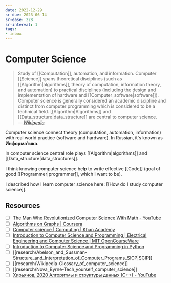 ```yaml
---
date: 2022-12-29
sr-due: 2023-06-14
sr-ease: 228
sr-interval: 1
tags:
- inbox
---
```


# Computer Science

> Study of [[Computation]], automation, and information. Computer
> [[Science]] spans theoretical disciplines (such as [[Algorithm|algorithms]],
> theory of computation, information theory, and automation) to practical
> disciplines (including the design and implementation of hardware and
> [[Computer_software|software]]). Computer science is generally considered an
> academic discipline and distinct from computer programming which is considered
> to be a technical field. [[Algorithm|Algorithms]] and [[Data_structure|data_structure]] are
> central to computer science.\
> — <cite>[Wikipedia](https://en.wikipedia.org/wiki/Computer_science)</cite>

Computer science connect theory (computation, automation, information) with real
world practice (software and hardware). In Russian, it's known as
**Информа́тика**.

In computer science central role plays [[Algorithm|algorithms]] and
[[Data_structure|data_structures]].

I think knowing computer science help to write effective [[Code]] (goal of good
[[Programmer|programmer]], which I want to be).

I described how I learn computer science here: [[How do I study computer
science]].

## Resources

- [ ] [The Man Who Revolutionized Computer Science With Math - YouTube](https://www.youtube.com/watch?v=rkZzg7Vowao)
- [ ] [Algorithms on Graphs | Coursera](https://www.coursera.org/learn/algorithms-on-graphs)
- [ ] [Computer science | Computing | Khan Academy](https://www.khanacademy.org/computing/computer-science)
- [ ] [Introduction to Computer Science and Programming | Electrical Engineering and Computer Science | MIT OpenCourseWare](https://ocw.mit.edu/courses/6-00sc-introduction-to-computer-science-and-programming-spring-2011/)
- [ ] [Introduction to Computer Science and Programming in Python](https://ocw.mit.edu/courses/6-0001-introduction-to-computer-science-and-programming-in-python-fall-2016/)
- [ ] [[research/Abelson_and_Sussman-Structure_and_Interpretation_of_Computer_Programs_SICP|SCIP]]
- [ ] [[research/Wikipedia-Glossary_of_computer_science]]
- [ ] [[research/Nova_Byrne-Tech_yourself_computer_science]]
- [ ] [Хирьянов, 2020 Алгоритмы и структуры данных (С++) - YouTube](https://www.youtube.com/playlist?list=PLRDzFCPr95fL_5Xvnufpwj2uYZnZBBnsr)
